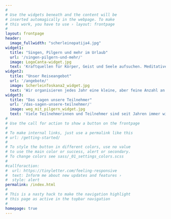 ```yaml
---
#
# Use the widgets beneath and the content will be
# inserted automagically in the webpage. To make
# this work, you have to use › layout: frontpage
#
layout: frontpage
header:
  image_fullwidth: "scherleinopatija4.jpg"
widget1:
  title: "Singen, Pilgern und mehr im Urlaub"
  url: '/singen-pilgern-und-mehr/'
  image: LogoCanta-widget.jpg
  text: 'Kraftquellen für Körper, Geist und Seele aufsuchen. Meditatives Tanzen, Spiritualität, Klangsuche, gregorianische Gesänge - wir organisieren Reisen, mit denen Sie aus dem Alltag aussteigen können.'
widget2:
  title: "Unser Reiseangebot"
  url: '/angebote/'
  image: ScherleinToskana2_widget.jpg
  text: 'Wir organisieren jedes Jahr eine kleine, aber feine Anzahl an Reisen. Darunter meditativer Tanz an der kroatischen Riviera, Pilgern auf dem portugiesischen Jakobsweg oder Karneval in Venedig. Gehen Sie auf Entdeckungsreise!'
widget3:
  title: "Das sagen unsere Teilnehmer"
  url: '/das-sagen-unsere-teilnehmer/'
  image: weg_mit_pilgern_widget.jpg
  text: 'Viele Teilnehmerinnen und Teilnehmer sind seit Jahren immer wieder mit Begeisterung bei unseren Reisen dabei. Lesen Sie hier im Originalton, was sie über unsere Kurse schreiben.'
#
# Use the call for action to show a button on the frontpage
#
# To make internal links, just use a permalink like this
# url: /getting-started/
#
# To style the button in different colors, use no value
# to use the main color or success, alert or secondary.
# To change colors see sass/_01_settings_colors.scss
#
#callforaction:
#  url: https://tinyletter.com/feeling-responsive
#  text: Inform me about new updates and features ›
#  style: alert
permalink: /index.html
#
# This is a nasty hack to make the navigation highlight
# this page as active in the topbar navigation
#
homepage: true
---
```

